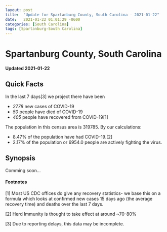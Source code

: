 ```yaml
---
layout: post
title:  "Update for Spartanburg County, South Carolina - 2021-01-22"
date:   2021-01-22 01:01:29 -0600
categories: [South Carolina]
tags: [Spartanburg-South Carolina]
---
```


# Spartanburg County, South Carolina
#### Updated 2021-01-22

## Quick Facts

In the last 7 days[3] we project there have been
- *2778* new cases of COVID-19
- *50* people have died of COVID-19
- *405* people have recovered from COVID-19[1]

The population in this census area is 319785. By our calculations:
- 8.47% of the population have had COVID-19.[2]
- 2.17% of the population or 6954.0 people are actively fighting the virus.

## Synopsis

Comming soon...


#### Footnotes

[1] Most US CDC offices do give any recovery statistics- we base this on a formula which looks at confirmed new cases
15 days ago (the average recovery time) and deaths over the last 7 days.

[2] Herd Immunity is thought to take effect at around ~70-80%

[3] Due to reporting delays, this data may be incomplete.
 
    
